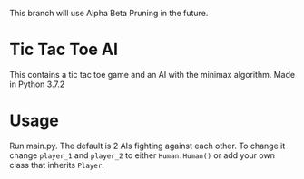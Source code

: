 This branch will use Alpha Beta Pruning in the future.

# Tic Tac Toe AI
This contains a tic tac toe game and an AI with the minimax algorithm.
Made in Python 3.7.2

# Usage
Run main.py. The default is 2 AIs fighting against each other. To change it change `player_1` and `player_2` to either `Human.Human()` or add your own class that inherits `Player`.
